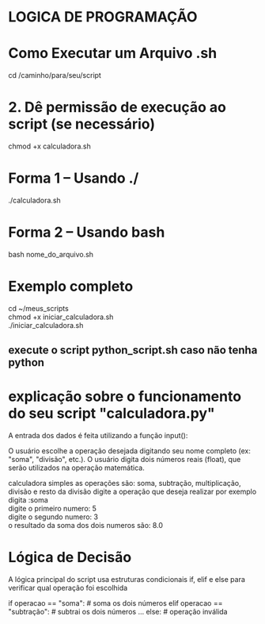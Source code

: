 # LOGICA DE PROGRAMAÇÃO 



# Como Executar um Arquivo .sh
cd /caminho/para/seu/script

# 2. Dê permissão de execução ao script (se necessário)
chmod +x calculadora.sh

# Forma 1 – Usando ./
./calculadora.sh

# Forma 2 – Usando bash
bash nome_do_arquivo.sh

# Exemplo completo
cd ~/meus_scripts<br>
chmod +x iniciar_calculadora.sh<br>
./iniciar_calculadora.sh<br>

## execute o script python_script.sh caso não tenha python





# explicação sobre o funcionamento do seu script "calculadora.py"


A entrada dos dados é feita utilizando a função input():

O usuário escolhe a operação desejada digitando seu nome completo (ex: "soma", "divisão", etc.).
O usuário digita dois números reais (float), que serão utilizados na operação matemática.


calculadora simples
as operações são: soma, subtração, multiplicação, divisão e resto da divisão
digite a operação que deseja realizar
por exemplo
digita :soma<br>
digite o primeiro numero: 5<br>
digite o segundo numero: 3<br>
o resultado da soma dos dois numeros são: 8.0<br>

 




# Lógica de Decisão
A lógica principal do script usa estruturas condicionais if, elif e else para verificar qual operação foi escolhida

if operacao == "soma":
    # soma os dois números
elif operacao == "subtração":
    # subtrai os dois números
...
else:
    # operação inválida





